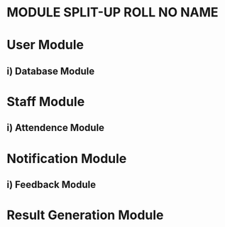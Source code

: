 # MODULE SPLIT-UP                              ROLL NO                            NAME

# User Module                      
## i) Database Module

# Staff Module
## i) Attendence Module

# Notification Module
## i) Feedback Module

# Result Generation Module

